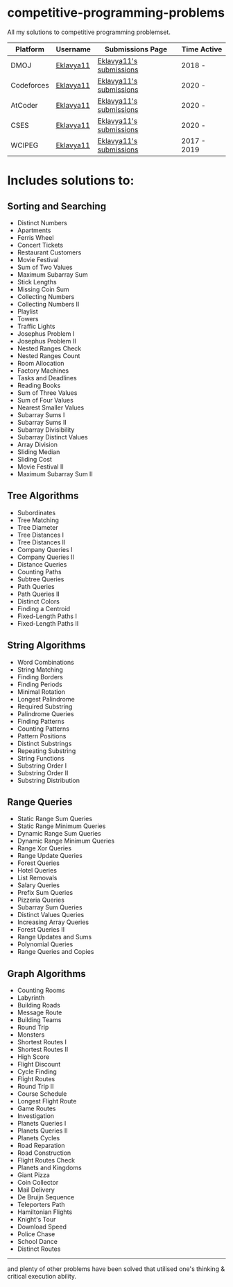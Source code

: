 # competitive-programming-problems
All my solutions to competitive programming problemset.


| Platform | Username | Submissions Page | Time Active |
| --- | --- | --- | --- |
| DMOJ | [Eklavya11](https://dmoj.ca/user/Eklavya11) | [Eklavya11's submissions](https://dmoj.ca/user/Eklavya11/solved) | 2018 - |
| Codeforces | [Eklavya11](https://codeforces.com/profile/Eklavya11) | [Eklavya11's submissions](https://codeforces.com/submissions/Eklavya11) | 2020 - |
| AtCoder | [Eklavya11](https://atcoder.jp/users/Eklavya11) | [Eklavya11's submissions](https://kenkoooo.com/atcoder/#/table/Eklavya11) | 2020 - |
| CSES | [Eklavya11](https://cses.fi/user/17200) | [Eklavya11's submissions](https://cses.fi/problemset/user/17200/) | 2020 - |
| WCIPEG | [Eklavya11](https://wcipeg.com/user/Eklavya11) | [Eklavya11's submissions](https://wcipeg.com/submissions/Eklavya11) | 2017 - 2019 |


# Includes solutions to:


## Sorting and Searching
- Distinct Numbers
- Apartments
- Ferris Wheel
- Concert Tickets
- Restaurant Customers
- Movie Festival
- Sum of Two Values
- Maximum Subarray Sum
- Stick Lengths
- Missing Coin Sum
- Collecting Numbers
- Collecting Numbers II
- Playlist
- Towers
- Traffic Lights
- Josephus Problem I
- Josephus Problem II
- Nested Ranges Check
- Nested Ranges Count
- Room Allocation
- Factory Machines
- Tasks and Deadlines
- Reading Books
- Sum of Three Values
- Sum of Four Values
- Nearest Smaller Values
- Subarray Sums I
- Subarray Sums II
- Subarray Divisibility
- Subarray Distinct Values
- Array Division
- Sliding Median
- Sliding Cost
- Movie Festival II
- Maximum Subarray Sum II

## Tree Algorithms
- Subordinates
- Tree Matching
- Tree Diameter
- Tree Distances I
- Tree Distances II
- Company Queries I
- Company Queries II
- Distance Queries
- Counting Paths
- Subtree Queries
- Path Queries
- Path Queries II
- Distinct Colors
- Finding a Centroid
- Fixed-Length Paths I
- Fixed-Length Paths II

## String Algorithms
- Word Combinations
- String Matching
- Finding Borders
- Finding Periods
- Minimal Rotation
- Longest Palindrome
- Required Substring
- Palindrome Queries
- Finding Patterns
- Counting Patterns
- Pattern Positions
- Distinct Substrings
- Repeating Substring
- String Functions
- Substring Order I
- Substring Order II
- Substring Distribution

## Range Queries

- Static Range Sum Queries
- Static Range Minimum Queries
- Dynamic Range Sum Queries
- Dynamic Range Minimum Queries
- Range Xor Queries
- Range Update Queries
- Forest Queries
- Hotel Queries
- List Removals
- Salary Queries
- Prefix Sum Queries
- Pizzeria Queries
- Subarray Sum Queries
- Distinct Values Queries
- Increasing Array Queries
- Forest Queries II
- Range Updates and Sums
- Polynomial Queries
- Range Queries and Copies

## Graph Algorithms
- Counting Rooms
- Labyrinth
- Building Roads
- Message Route
- Building Teams
- Round Trip
- Monsters
- Shortest Routes I
- Shortest Routes II
- High Score
- Flight Discount
- Cycle Finding
- Flight Routes
- Round Trip II
- Course Schedule
- Longest Flight Route
- Game Routes
- Investigation
- Planets Queries I
- Planets Queries II
- Planets Cycles
- Road Reparation
- Road Construction
- Flight Routes Check
- Planets and Kingdoms
- Giant Pizza
- Coin Collector
- Mail Delivery
- De Bruijn Sequence
- Teleporters Path
- Hamiltonian Flights
- Knight's Tour
- Download Speed
- Police Chase
- School Dance
- Distinct Routes

-----------------------------

and plenty of other problems have been solved that utilised one's thinking & critical execution ability.
